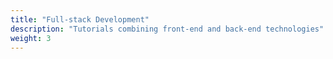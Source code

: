 ```yaml
---
title: "Full-stack Development"
description: "Tutorials combining front-end and back-end technologies"
weight: 3
---
```

